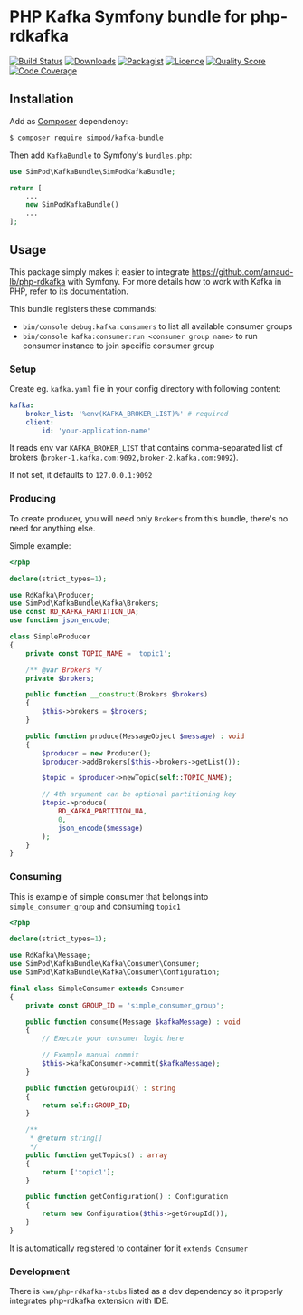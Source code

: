 # PHP Kafka Symfony bundle for php-rdkafka

[![Build Status](https://travis-ci.org/simPod/KafkaBundle.svg)](https://travis-ci.org/simPod/KafkaBundle)
[![Downloads](https://poser.pugx.org/simpod/kafka-bundle/d/total.svg)](https://packagist.org/packages/simpod/kafka-bundle)
[![Packagist](https://poser.pugx.org/simpod/kafka-bundle/v/stable.svg)](https://packagist.org/packages/simpod/kafka-bundle)
[![Licence](https://poser.pugx.org/simpod/kafka-bundle/license.svg)](https://packagist.org/packages/simpod/kafka-bundle)
[![Quality Score](https://scrutinizer-ci.com/g/simPod/KafkaBundle/badges/quality-score.png?b=master)](https://scrutinizer-ci.com/g/simPod/KafkaBundle)
[![Code Coverage](https://scrutinizer-ci.com/g/simPod/KafkaBundle/badges/coverage.png?b=master)](https://scrutinizer-ci.com/g/simPod/KafkaBundle)

## Installation

Add as [Composer](https://getcomposer.org/) dependency:

```sh
$ composer require simpod/kafka-bundle
```

Then add `KafkaBundle` to Symfony's `bundles.php`:

```php
use SimPod\KafkaBundle\SimPodKafkaBundle;

return [
    ...
    new SimPodKafkaBundle()
    ...
];
```

## Usage

This package simply makes it easier to integrate https://github.com/arnaud-lb/php-rdkafka with Symfony. For more details how to work with Kafka in PHP, refer to its documentation.

This bundle registers these commands:

- `bin/console debug:kafka:consumers` to list all available consumer groups
- `bin/console kafka:consumer:run <consumer group name>` to run consumer instance to join specific consumer group

### Setup

Create eg. `kafka.yaml` file in your config directory with following content:

```yaml
kafka:
    broker_list: '%env(KAFKA_BROKER_LIST)%' # required
    client:
        id: 'your-application-name'
```
It reads env var `KAFKA_BROKER_LIST` that contains comma-separated list of brokers (`broker-1.kafka.com:9092,broker-2.kafka.com:9092`).

If not set, it defaults to `127.0.0.1:9092`

### Producing

To create producer, you will need only `Brokers` from this bundle, there's no need for anything else.

Simple example:

```php
<?php

declare(strict_types=1);

use RdKafka\Producer;
use SimPod\KafkaBundle\Kafka\Brokers;
use const RD_KAFKA_PARTITION_UA;
use function json_encode;

class SimpleProducer
{
    private const TOPIC_NAME = 'topic1';

    /** @var Brokers */
    private $brokers;

    public function __construct(Brokers $brokers)
    {
        $this->brokers = $brokers;
    }

    public function produce(MessageObject $message) : void
    {
        $producer = new Producer();
        $producer->addBrokers($this->brokers->getList());

        $topic = $producer->newTopic(self::TOPIC_NAME);

        // 4th argument can be optional partitioning key
        $topic->produce(
            RD_KAFKA_PARTITION_UA,
            0,
            json_encode($message)
        );
    }
}
```

### Consuming

This is example of simple consumer that belongs into `simple_consumer_group` and consuming `topic1`
```php
<?php

declare(strict_types=1);

use RdKafka\Message;
use SimPod\KafkaBundle\Kafka\Consumer\Consumer;
use SimPod\KafkaBundle\Kafka\Consumer\Configuration;

final class SimpleConsumer extends Consumer
{
    private const GROUP_ID = 'simple_consumer_group';

    public function consume(Message $kafkaMessage) : void
    {
        // Execute your consumer logic here

        // Example manual commit
        $this->kafkaConsumer->commit($kafkaMessage);
    }

    public function getGroupId() : string
    {
        return self::GROUP_ID;
    }

    /**
     * @return string[]
     */
    public function getTopics() : array
    {
        return ['topic1'];
    }

    public function getConfiguration() : Configuration
    {
        return new Configuration($this->getGroupId());
    }
}
```

 It is automatically registered to container for it `extends Consumer` 

### Development

There is `kwn/php-rdkafka-stubs` listed as a dev dependency so it properly integrates php-rdkafka extension with IDE.
